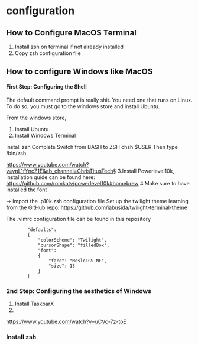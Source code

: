 # configuration


## How to Configure MacOS Terminal
1. Install zsh on terminal if not already installed
2. Copy zsh configuration file
## How to configure Windows like MacOS

#### First Step: Configuring the Shell
The default command prompt is really shit. You need one that runs on Linux. To do so,
you must go to the windows store and install Ubuntu.

From the windows store,
1. Install Ubuntu
2. Install Windows Terminal


install zsh
Complete Switch from BASH to ZSH
chsh $USER
Then type /bin/zsh

https://www.youtube.com/watch?v=ynL1fYncZ1E&ab_channel=ChrisTitusTech§
3.Install Powerlevel10k, installation guide can be found here:  https://github.com/romkatv/powerlevel10k#homebrew
4.Make sure to have installed the font

-> Import the .p10k.zsh configuration file
Set up the twilight theme learning from the GitHub repo: https://github.com/iabusida/twilight-terminal-theme

The .vimrc configuration file can be found in this repository
```
        "defaults":
        {
            "colorScheme": "Twilight",
            "cursorShape": "filledBox",
            "font":
            {
                "face": "MesloLGS NF",
                "size": 15
            }
        }
```    


### 2nd Step: Configuring the aesthetics of Windows

1. Install TaskbarX
2. 
https://www.youtube.com/watch?v=uCVc-7z-toE


### Install zsh
